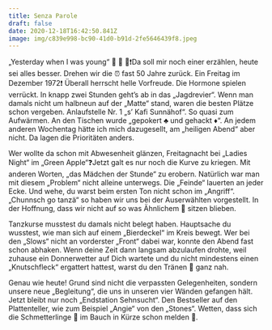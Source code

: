```yaml
---
title: Senza Parole
draft: false
date: 2020-12-18T16:42:50.841Z
image: img/c839e998-bc90-41d0-b91d-2fe5646439f8.jpeg
---
```

„Yesterday when I was young“ 🤭 🙈 🤫❗️Da soll mir noch einer erzählen, heute sei alles besser. Drehen wir die ⏰ fast 50 Jahre zurück. Ein Freitag im Dezember 1972❗️ Überall herrscht helle Vorfreude. Die Hormone spielen verrückt. In knapp zwei Stunden geht’s ab in das „Jagdrevier“. Wenn man damals nicht um halbneun auf der „Matte“ stand, waren die besten Plätze schon vergeben. Anlaufstelle Nr. 1 „s’ Kafi Sunnähof“. So quasi zum Aufwärmen. An den Tischen wurde „gepokert ♣️ und gehackt ♦️“. An jedem anderen Wochentag hätte ich mich dazugesellt, am „heiligen Abend“ aber nicht. Da lagen die Prioritäten anders. 

Wer wollte da schon mit Abwesenheit glänzen, Freitagnacht bei „Ladies Night“ im „Green Apple“❓Jetzt galt es nur noch die Kurve zu kriegen. Mit anderen Worten, „das Mädchen der Stunde“ zu erobern. Natürlich war man mit diesem „Problem“ nicht alleine unterwegs. Die „Feinde“ lauerten an jeder Ecke. Und wehe, du warst beim ersten Ton nicht schon im „Angriff“. „Chunnsch go tanzä“ so haben wir uns bei der Auserwählten vorgestellt. In der Hoffnung, dass wir nicht auf so was Ähnlichem 🧺 sitzen blieben.

Tanzkurse musstest du damals nicht belegt haben. Hauptsache du wusstest, wie man sich auf einem „Bierdeckel“ im Kreis bewegt. Wer bei den „Slows“ nicht an vorderster „Front“ dabei war, konnte den Abend fast schon abhaken. Wenn deine Zeit dann langsam abzulaufen drohte, weil zuhause ein Donnerwetter auf Dich wartete und du nicht mindestens einen „Knutschfleck“ ergattert hattest, warst du den Tränen 🥲 ganz nah.

Genau wie heute! Grund sind nicht die verpassten Gelegenheiten, sondern unsere neue „Begleitung“, die uns in unseren vier Wänden gefangen hält. Jetzt bleibt nur noch „Endstation Sehnsucht“.  Den Bestseller auf den Plattenteller, wie zum Beispiel „Angie“ von den „Stones“. Wetten, dass sich die Schmetterlinge 🦋 im Bauch in Kürze schon melden 🙈.